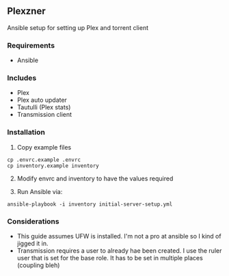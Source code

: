 ## Plexzner

Ansible setup for setting up Plex and torrent client

### Requirements

* Ansible

### Includes

* Plex
* Plex auto updater
* Tautulli (Plex stats)
* Transmission client

### Installation

1. Copy example files

```
cp .envrc.example .envrc
cp inventory.example inventory
```

2. Modify envrc and inventory to have the values required

3. Run Ansible via:

```
ansible-playbook -i inventory initial-server-setup.yml
```

### Considerations

* This guide assumes UFW is installed. I'm not a pro at ansible so I kind of jigged it in.
* Transmission requires a user to already hae been created. I use the ruler user that is set for the base role. It has to be set in multiple places (coupling bleh)
